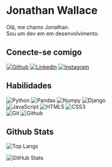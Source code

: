 # Jonathan Wallace
Olá, me chamo Jonathan.  
Sou um dev em em desenvolvimento.

## Conecte-se comigo
[![Github](https://img.shields.io/badge/Github-000?style=for-the-badge&logo=github)](https://github.com/JonathanWallace)
[![LinkedIn](https://img.shields.io/badge/LinkedIn-000?style=for-the-badge&logo=linkedin&logoColor=0E76A8)](https://www.linkedin.com/in/jonathan-wallace-lima-lino-65265622b/)
[![Instagram](https://img.shields.io/badge/Instagram-000?style=for-the-badge&logo=instagram)](https://www.instagram.com/jonyjw/)

## Habilidades
![Python](https://img.shields.io/badge/Python-000?style=for-the-badge&logo=python) 
![Pandas](https://img.shields.io/badge/Pandas-000?style=for-the-badge&logo=pandas)
![Numpy](https://img.shields.io/badge/Numpy-000?style=for-the-badge&logo=numpy)
![Django](https://img.shields.io/badge/Django-000?style=for-the-badge&logo=django)  
![JavaScript](https://img.shields.io/badge/JavaScript-000?style=for-the-badge&logo=javascript)
![HTML5](https://img.shields.io/badge/HTML5-000?style=for-the-badge&logo=html5)
![CSS3](https://img.shields.io/badge/CSS3-000?style=for-the-badge&logo=css3&logoColor=264CE4)  
![Git](https://img.shields.io/badge/Git-000?style=for-the-badge&logo=git)
![Github](https://img.shields.io/badge/Github-000?style=for-the-badge&logo=Github)
## Github Stats
![Top Langs](https://github-readme-stats-git-masterrstaa-rickstaa.vercel.app/api/top-langs/?username=JonathanWallace&layout=compact&bg_color=000&border_color=30A3DC&title_color=E94D5F&text_color=FFF)

![GitHub Stats](https://github-readme-stats.vercel.app/api?username=JonathanWallace&theme=transparent&bg_color=000&border_color=30A3DC&show_icons=true&icon_color=30A3DC&title_color=E94D5F&text_color=FFF)

